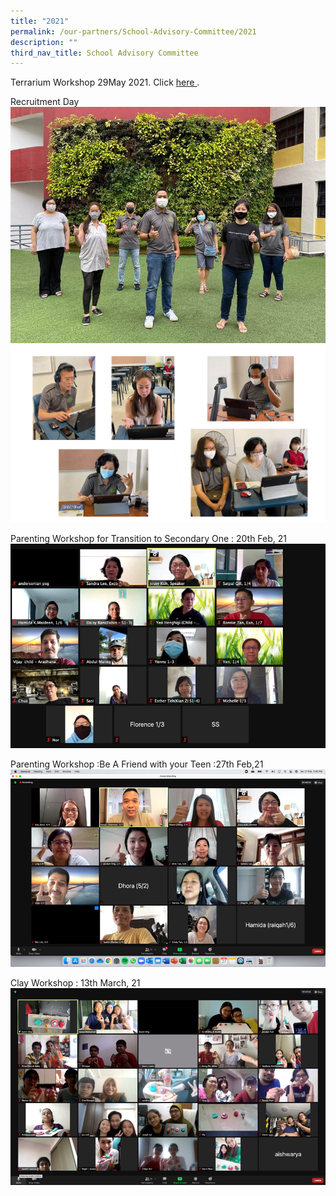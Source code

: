 ```yaml
---
title: "2021"
permalink: /our-partners/School-Advisory-Committee/2021
description: ""
third_nav_title: School Advisory Committee
---
```

Terrarium Workshop 29May 2021. Click [here ](/files/PSG_Terrarium_Workshop2021.pdf) .

Recruitment Day
![](/images/image002.jpg)
![](/images/RD.gif)

Parenting Workshop for Transition to Secondary One : 20th Feb, 21
![](/images/image014.png)

Parenting Workshop :Be A Friend with your Teen :27th Feb,21
![](/images/image16.png)

Clay Workshop : 13th March, 21
![](/images/image18.png)